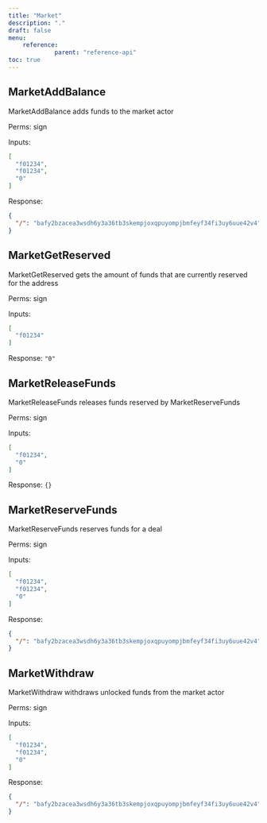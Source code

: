 ```yaml
---
title: "Market"
description: "."
draft: false
menu:
    reference:
             parent: "reference-api"
toc: true
---
```


## MarketAddBalance
MarketAddBalance adds funds to the market actor

Perms: sign

Inputs:
```json
[
  "f01234",
  "f01234",
  "0"
]
```

Response:
```json
{
  "/": "bafy2bzacea3wsdh6y3a36tb3skempjoxqpuyompjbmfeyf34fi3uy6uue42v4"
}
```

## MarketGetReserved
MarketGetReserved gets the amount of funds that are currently reserved for the address

Perms: sign

Inputs:
```json
[
  "f01234"
]
```

Response: `"0"`

## MarketReleaseFunds
MarketReleaseFunds releases funds reserved by MarketReserveFunds

Perms: sign

Inputs:
```json
[
  "f01234",
  "0"
]
```

Response: `{}`

## MarketReserveFunds
MarketReserveFunds reserves funds for a deal

Perms: sign

Inputs:
```json
[
  "f01234",
  "f01234",
  "0"
]
```

Response:
```json
{
  "/": "bafy2bzacea3wsdh6y3a36tb3skempjoxqpuyompjbmfeyf34fi3uy6uue42v4"
}
```

## MarketWithdraw
MarketWithdraw withdraws unlocked funds from the market actor

Perms: sign

Inputs:
```json
[
  "f01234",
  "f01234",
  "0"
]
```

Response:
```json
{
  "/": "bafy2bzacea3wsdh6y3a36tb3skempjoxqpuyompjbmfeyf34fi3uy6uue42v4"
}
```

